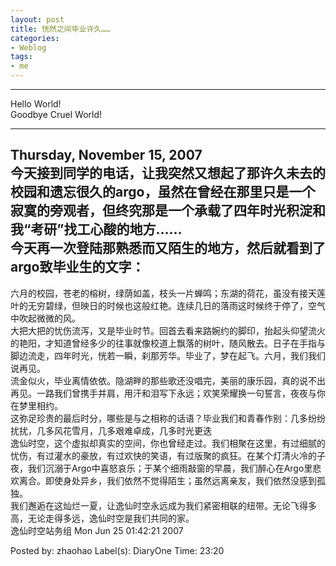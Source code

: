 ```yaml
---
layout: post
title: 恍然之间毕业许久……
categories:
- Weblog
tags:
- me
---
```

**********
Hello World!    
Goodbye Cruel World!
**********
Thursday, November 15, 2007    
今天接到同学的电话，让我突然又想起了那许久未去的校园和遗忘很久的argo，虽然在曾经在那里只是一个寂寞的旁观者，但终究那是一个承载了四年时光积淀和我“考研”找工心酸的地方……    
今天再一次登陆那熟悉而又陌生的地方，然后就看到了argo致毕业生的文字：
----------
六月的校园，苍老的榕树，绿荫如盖，枝头一片蝉鸣；东湖的荷花，虽没有接天莲叶的无穷碧绿，但映日的时候也这般红艳。连续几日的落雨这时候终于停了，空气中吹起微微的风。     
大把大把的忧伤流泻，又是毕业时节。回首去看来路婉约的脚印，抬起头仰望流火的艳阳，才知道曾经多少的往事就像校道上飘落的树叶，随风散去。日子在手指与脚边流走，四年时光，恍若一瞬，刹那芳华。毕业了，梦在起飞。六月，我们我们说再见。       
流金似火，毕业离情依依。隐湖畔的那些歌还没唱完，美丽的康乐园，真的说不出再见。一路我们曾携手并肩，用汗和泪写下永远；欢笑荣耀换一句誓言，夜夜与你在梦里相约。     
这弥足珍贵的最后时分，哪些是与之相称的话语？毕业我们和青春作别：几多纷纷扰扰，几多风花雪月，几多艰难卓成，几多时光更迭     
逸仙时空，这个虚拟却真实的空间，你也曾经走过。我们相聚在这里，有过细腻的忧伤，有过灌水的豪放，有过欢快的笑语，有过版聚的疯狂。在某个灯清火冷的子夜，我们沉溺于Argo中喜怒哀乐；于某个细雨敲窗的早晨，我们醉心在Argo里悲欢离合。即使身处异乡，我们依然不觉得陌生；虽然远离亲友，我们依然没感到孤独。     
我们邂逅在这灿烂一夏，让逸仙时空永远成为我们紧密相联的纽带。无论飞得多高，无论走得多远，逸仙时空是我们共同的家。     
逸仙时空站务组  Mon Jun 25 01:42:21 2007    
  
Posted by: zhaohao Label(s): DiaryOne Time: 23:20